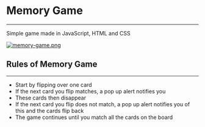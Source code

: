 # Memory Game

---
Simple game made in JavaScript, HTML and CSS

[![memory-game.png](https://i.postimg.cc/WzV5T07R/memory-game.png)](https://postimg.cc/DJCrcJD5)

## Rules of Memory Game

---
- Start by flipping over one card
- If the next card you flip matches, a pop up alert notifies you
- These cards then disappear 
- If the next card you flip does not match, a pop up alert notifies you of this and the cards flip back
- The game continues until you match all the cards on the board
